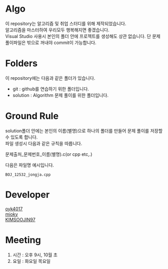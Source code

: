 # Algo

이 repository는 알고리즘 및 취업 스터디를 위해 제작되었습니다.  
알고리즘을 마스터하여 우리모두 행복해지면 좋겠습니다.  
Visual Studio 사용시 본인의 폴더 안에 프로젝트를 생성해도 상관 없습니다.
단 문제 풀이파일은 밖으로 꺼내야 commit이 가능합니다.

# Folders

이 repository에는 다음과 같은 폴더가 있습니다.  
  
 * git		: github를 연습하기 위한 폴더입니다.
 * solution	: Algorithm 문제 풀이를 위한 폴더입니다. 

# Ground Rule

solution폴더 안에는 본인의 이름(별명)으로 하나의 폴더를 만들어 문제 풀이를 저장할 수 있도록 합니다.  
파일 생성시 다음과 같은 규칙을 따릅니다.  
  
문제출처_문제번호_이름(별명).c(or cpp etc,.)  
  
다음은 파일명 예시입니다.  
```
BOJ_12532_jongja.cpp
```

# Developer

[oyk4017](https://github.com/oyk4017)  
[mioky](https://github.com/mioky)  
[KIMSOOJIN97](https://github.com/KIMSOOJIN97)  

# Meeting

1. 시간 : 오후 9시, 10월 초  
2. 요일 : 화요일 목요일 